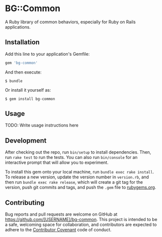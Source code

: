 # BG::Common

A Ruby library of common behaviors, especially for Ruby on Rails applications.

## Installation

Add this line to your application's Gemfile:

```ruby
gem 'bg-common'
```

And then execute:

    $ bundle

Or install it yourself as:

    $ gem install bg-common

## Usage

TODO: Write usage instructions here

## Development

After checking out the repo, run `bin/setup` to install dependencies. Then, run `rake test` to run the tests. You can also run `bin/console` for an interactive prompt that will allow you to experiment.

To install this gem onto your local machine, run `bundle exec rake install`. To release a new version, update the version number in `version.rb`, and then run `bundle exec rake release`, which will create a git tag for the version, push git commits and tags, and push the `.gem` file to [rubygems.org](https://rubygems.org).

## Contributing

Bug reports and pull requests are welcome on GitHub at https://github.com/[USERNAME]/bg-common. This project is intended to be a safe, welcoming space for collaboration, and contributors are expected to adhere to the [Contributor Covenant](http://contributor-covenant.org) code of conduct.

